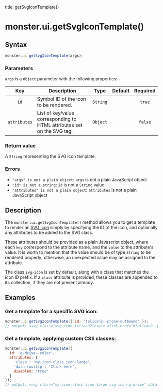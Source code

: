 title: getSvgIconTemplate()

# monster.ui.getSvgIconTemplate()

## Syntax
```javascript
monster.ui.getSvgIconTemplate(args);
```

### Parameters
`args` is a `Object` parameter with the following properties:

Key | Description | Type | Default | Required
:-: | --- | :-: | :-: | :-:
`id` | Symbol ID of the icon to be rendered. | `String` | | `true`
`attributes` | List of key/value corresponding to HTML attributes set on the SVG tag. | `Object` | | `false`

### Return value
A `String` representing the SVG icon template.

### Errors
* `"args" is not a plain object`: `args` is not a plain JavaScript object
* `"id" is not a string`: `id` is not a `String` value
* `"attributes" is not a plain object`: `attributes` is not a plain JavaScript object

## Description

The `monster.ui.getSvgIconTemplate()` method allows you to get a template to render an [SVG icon][svgIcons] simply by specifying the ID of the icon, and optionally any attributes to be added to the SVG class.

These attributes should be provided as a plain Javascript object, where each `key` correspond to the attribute name, and the `value` to the attribute's value. It is worth to mention that the value should be of type `String` to be rendered properly; otherwise, an unexpected value may be assigned to the attribute.

The class `svg-icon` is set by default, along with a class that matches the icon ID prefix. If a `class` attribute is provided, these classes are appended to its collection, if they are not present already.

## Examples
### Get a template for a specific SVG icon:
```javascript
monster.ui.getSvgIconTemplate({ id: 'telicon2--phone-outbound' });
// output: <svg class="svg-icon telicon2"><use xlink:href="#telicon2--phone-outbound" ⁄></svg>
```
### Get a template, applying custom CSS classes:
```javascript
monster.ui.getSvgIconTemplate({
  id: 'g-drive--color',
  attributes: {
    'class': 'my-icon-class icon-large',
    'data-tooltip': 'Click here',
    disabled: "true"
  }
});
// output: <svg class="my-icon-class icon-large svg-icon g-drive" data-tooltip="Click here" disabled="true"><use xlink:href="#g-drive--color" ⁄></svg>
```

[svgIcons]: ../svgIcons.md
